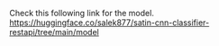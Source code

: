 Check this following link for the model.
https://huggingface.co/salek877/satin-cnn-classifier-restapi/tree/main/model